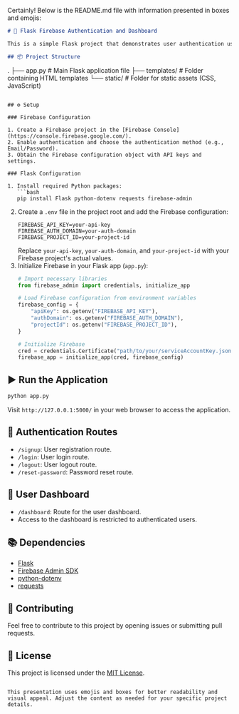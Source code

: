 Certainly! Below is the README.md file with information presented in boxes and emojis:

```markdown
# 🚀 Flask Firebase Authentication and Dashboard

This is a simple Flask project that demonstrates user authentication using Firebase and includes a basic user dashboard.

## 📦 Project Structure

```
.
├── app.py                 # Main Flask application file
├── templates/             # Folder containing HTML templates
└── static/                # Folder for static assets (CSS, JavaScript)
```

## ⚙️ Setup

### Firebase Configuration

1. Create a Firebase project in the [Firebase Console](https://console.firebase.google.com/).
2. Enable authentication and choose the authentication method (e.g., Email/Password).
3. Obtain the Firebase configuration object with API keys and settings.

### Flask Configuration

1. Install required Python packages:
   ```bash
   pip install Flask python-dotenv requests firebase-admin
   ```
2. Create a `.env` file in the project root and add the Firebase configuration:
   ```env
   FIREBASE_API_KEY=your-api-key
   FIREBASE_AUTH_DOMAIN=your-auth-domain
   FIREBASE_PROJECT_ID=your-project-id
   ```
   Replace `your-api-key`, `your-auth-domain`, and `your-project-id` with your Firebase project's actual values.
3. Initialize Firebase in your Flask app (`app.py`):
   ```python
   # Import necessary libraries
   from firebase_admin import credentials, initialize_app

   # Load Firebase configuration from environment variables
   firebase_config = {
       "apiKey": os.getenv("FIREBASE_API_KEY"),
       "authDomain": os.getenv("FIREBASE_AUTH_DOMAIN"),
       "projectId": os.getenv("FIREBASE_PROJECT_ID"),
   }

   # Initialize Firebase
   cred = credentials.Certificate("path/to/your/serviceAccountKey.json")
   firebase_app = initialize_app(cred, firebase_config)
   ```

## ▶️ Run the Application

```bash
python app.py
```

Visit `http://127.0.0.1:5000/` in your web browser to access the application.

## 🚦 Authentication Routes

- `/signup`: User registration route.
- `/login`: User login route.
- `/logout`: User logout route.
- `/reset-password`: Password reset route.

## 🎉 User Dashboard

- `/dashboard`: Route for the user dashboard.
- Access to the dashboard is restricted to authenticated users.

## 📚 Dependencies

- [Flask](https://flask.palletsprojects.com/)
- [Firebase Admin SDK](https://firebase.google.com/docs/admin/setup)
- [python-dotenv](https://pypi.org/project/python-dotenv/)
- [requests](https://docs.python-requests.org/en/latest/)

## 🤝 Contributing

Feel free to contribute to this project by opening issues or submitting pull requests.

## 📄 License

This project is licensed under the [MIT License](LICENSE).
```

This presentation uses emojis and boxes for better readability and visual appeal. Adjust the content as needed for your specific project details.